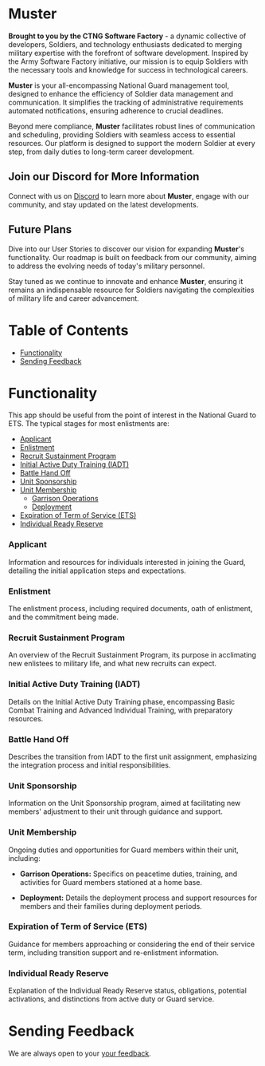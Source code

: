 
# Muster

**Brought to you by the CTNG Software Factory** - a dynamic collective of developers, Soldiers, and technology enthusiasts dedicated to merging military expertise with the forefront of software development. Inspired by the Army Software Factory initiative, our mission is to equip Soldiers with the necessary tools and knowledge for success in technological careers.

**Muster** is your all-encompassing National Guard management tool, designed to enhance the efficiency of Soldier data management and communication. It simplifies the tracking of administrative requirements automated notifications, ensuring adherence to crucial deadlines.

Beyond mere compliance, **Muster** facilitates robust lines of communication and scheduling, providing Soldiers with seamless access to essential resources. Our platform is designed to support the modern Soldier at every step, from daily duties to long-term career development.

## Join our Discord for More Information
Connect with us on [Discord](https://discord.gg/CutXG4DY) to learn more about **Muster**, engage with our community, and stay updated on the latest developments.

## Future Plans
Dive into our User Stories to discover our vision for expanding **Muster**'s functionality. Our roadmap is built on feedback from our community, aiming to address the evolving needs of today's military personnel.

Stay tuned as we continue to innovate and enhance **Muster**, ensuring it remains an indispensable resource for Soldiers navigating the complexities of military life and career advancement.






# Table of Contents

- [Functionality](#functionality)
- [Sending Feedback](#sending-feedback)

# Functionality 

 This app should be useful from the point of interest in the National Guard to ETS. The typical stages for most enlistments are:

- [Applicant](#applicant)
- [Enlistment](#enlistment)
- [Recruit Sustainment Program](#recruit-sustainment-program)
- [Initial Active Duty Training (IADT)](#initial-active-duty-training-iadt)
- [Battle Hand Off](#battle-hand-off)
- [Unit Sponsorship](#unit-sponsorship)
- [Unit Membership](#unit-membership)
    - [Garrison Operations](#garrison-operations)
    - [Deployment](#deployment)
- [Expiration of Term of Service (ETS)](#expiration-of-term-of-service)
- [Individual Ready Reserve](#individual-ready-reserve)

### Applicant
Information and resources for individuals interested in joining the Guard, detailing the initial application steps and expectations.

### Enlistment
The enlistment process, including required documents, oath of enlistment, and the commitment being made.

### Recruit Sustainment Program
An overview of the Recruit Sustainment Program, its purpose in acclimating new enlistees to military life, and what new recruits can expect.

### Initial Active Duty Training (IADT)
Details on the Initial Active Duty Training phase, encompassing Basic Combat Training and Advanced Individual Training, with preparatory resources.

### Battle Hand Off
Describes the transition from IADT to the first unit assignment, emphasizing the integration process and initial responsibilities.

### Unit Sponsorship
Information on the Unit Sponsorship program, aimed at facilitating new members' adjustment to their unit through guidance and support.

### Unit Membership
Ongoing duties and opportunities for Guard members within their unit, including:

- **Garrison Operations:** Specifics on peacetime duties, training, and activities for Guard members stationed at a home base.

- **Deployment:** Details the deployment process and support resources for members and their families during deployment periods.

### Expiration of Term of Service (ETS)
Guidance for members approaching or considering the end of their service term, including transition support and re-enlistment information.

### Individual Ready Reserve
Explanation of the Individual Ready Reserve status, obligations, potential activations, and distinctions from active duty or Guard service.

# Sending Feedback

We are always open to your [your feedback](https://github.com/Christian-m-mason/muster/issues).
